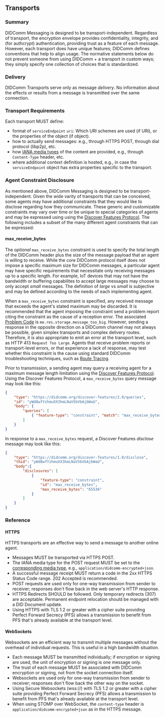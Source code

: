 ## Transports
### Summary
DIDComm Messaging is designed to be transport-independent. Regardless of transport, the encryption envelope provides confidentiality, integrity, and (for authcrypt) authentication, providing trust as a feature of each message. However, each transport does have unique features; DIDComm defines conventions that help to align usage. The normative statements below do not prevent someone from using DIDComm + a transport in custom ways; they simply specify one collection of choices that is standardized.

### Delivery

DIDComm Transports serve only as message _delivery_. No information about the effects or results from a message is transmitted over the same connection.

### Transport Requirements

Each transport MUST define:

- format of `serviceEndpoint` `uri`: Which URI schemes are used (if URI), or the properties of the object (if object).
- how to actually send messages:  e.g., through HTTPS POST, through dial protocol (libp2p), etc.
- how [IANA media types](#iana-media-types) of the content are provided, e.g., through `Content-Type` header, etc.
- where additional context definition is hosted, e.g., in case the `serviceEndpoint`  object has extra properties specific to the transport.


### Agent Constraint Disclosure

As mentioned above, DIDComm Messaging is designed to be transport-independent.  Given the wide varity of transports that can be conceived, some agents may have additional constraints that they would like to disclose regarding how they communicate.  These generic and customizable constraints may vary over time or be unique to special categories of agents and may be expressed using using the [Discover Features Protocol](discover-features-protocol-10). The following includes a subset of the many different agent constraints that can be expressed:

#### max\_receive\_bytes
The _optional_ `max_receive_bytes` constraint is used to specify the total length of the DIDComm header plus the size of the message payload that an agent is willing to receive. While the core DIDComm protocol itself does not impose a specific maximum size for DIDComm messages, a particular agent may have specific requirements that necessitate only receiving messages up to a specific length.  For example, IoT devices that may not have the bandwidth or buffering capabilites to accept large messages may choose to only accept _small_ messages.  The definition of _large_ vs _small_ is subjective and may be defined according to the needs of each implementing agent.

When a `max_receive_bytes` constraint is specified, any received message that exceeds the agent's stated maximum may be discarded. It is recommended that the agent imposing the constraint send a problem report citing the constraint as the cause of a reception error.  The associated [Problem Code](#problem-codes) is `me.res.storage.message_too_big`.  However, sending a response in the opposite direction on a DIDComm channel may not always be possible, given simplex transports and complex delivery routes.  Therefore, it is also appropriate to emit an error at the transport level, such as HTTP 413 `Request Too Large`.  Agents that receive problem reports or transport-level errors, or that experience a lack of response, may test whether this constraint is the cause using standard DIDComm troubleshooting techniques, such as [Route Tracing](#route-tracing).

Prior to transmission, a sending agent may query a receiving agent for a maximum message length limitation using the [Discover Features Protocol](#discover-features-protocol-10). Using the Discover Features Protocol, a `max_receive_bytes` query message may look like this:

```json
{
    "type": "https://didcomm.org/discover-features/2.0/queries",
    "id": "yWd8wfYzhmuXX3hmLNaV5bVbAjbWaU",
    "body": {
        "queries": [
            { "feature-type": "constraint", "match": "max_receive_bytes" }
        ]
    }
}
```

In response to a `max_receive_bytes` request, a Discover Features _disclose_ message may look like this:

```json
{
    "type": "https://didcomm.org/discover-features/1.0/disclose",
    "thid": "yWd8wfYzhmuXX3hmLNaV5bVbAjbWaU",
    "body":{
        "disclosures": [
            {
                "feature-type": "constraint",
                "id": "max_receive_bytes",
                "max_receive_bytes": "65536"
            }
        ]
    }
}
```

### Reference
#### HTTPS

HTTPS transports are an effective way to send a message to another online agent.

- Messages MUST be transported via HTTPS POST.
- The IANA media type for the POST request MUST be set to the [corresponding media type](#iana-media-types), e.g., `application/didcomm-encrypted+json`.
- A successful message receipt MUST return a code in the 2xx HTTPS Status Code range. 202 Accepted is recommended. 
- POST requests are used only for one-way transmission from sender to receiver; responses don't flow back in the web server's HTTP response.
- HTTPS Redirects SHOULD be followed. Only temporary redirects (307) are acceptable. Permanent endpoint relocation should be managed with a DID Document update.
- Using HTTPS with TLS 1.2 or greater with a cipher suite providing Perfect Forward Secrecy (PFS) allows a transmission to benefit from PFS that's already available at the transport level.

#### WebSockets
Websockets are an efficient way to transmit multiple messages without the overhead of individual requests. This is useful in a high bandwidth situation.

- Each message MUST be transmitted individually; if encryption or signing are used, the unit of encryption or signing is one message only.
- The trust of each message MUST be associated with DIDComm encryption or signing, not from the socket connection itself.
- Websockets are used only for one-way transmission from sender to receiver; responses don't flow back the other way on the socket.
- Using Secure Websockets (wss://) with TLS 1.2 or greater with a cipher suite providing Perfect Forward Secrecy (PFS) allows a transmission to benefit from PFS that's already available at the transport level.
- When using STOMP over WebSocket, the `content-type` header is `application/didcomm-encrypted+json` as in the HTTPS message.
